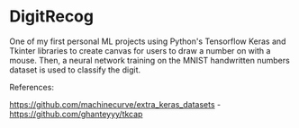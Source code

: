 # DigitRecog
One of my first personal ML projects using Python's Tensorflow Keras and Tkinter libraries to create canvas for users to draw a number on with a mouse. Then, a neural network training on the MNIST handwritten numbers dataset is used to classify the digit.

References: 

https://github.com/machinecurve/extra_keras_datasets - https://github.com/ghanteyyy/tkcap 

